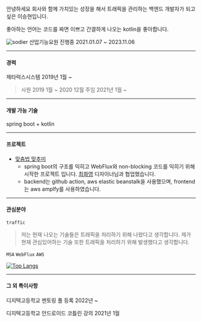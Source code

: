 안녕하세요 회사와 함께 가치있는 성장을 해서 트래픽을 관리하는 백엔드 개발자가 되고 싶은 이승현입니다.

좋아하는 언어는 코드를 짜면 이쁘고 간결하게 나오는 kotlin을 좋아합니다.

![sodier](https://soldierdate.herokuapp.com/?endDate=20231106)
산업기능요원 진행중 2021.01.07 ~ 2023.11.06

---
#### 경력 

제타럭스시스템 2019년 1월 ~ 
  > 사원 2019 1월 ~ 2020 12월 주임 2021년 1월 ~

---
#### 개발 가능 기술

spring boot + kotlin

---
#### 프로젝트

- [맞춤법 맞추미](https://github.com/tlgj255/spellChecker)
  - spring boot의 구조를 익히고 WebFlux와 non-blocking 코드를 익히기 위해 시작한 프로젝트 입니다. [최화영](https://hdesigner.creatorlink.net/) 디자이너님과 협업했습니다.
  - backend는 github action, aws elastic beanstalk을 사용했으며, frontend는 aws amplfy를 사용하였습니다.

---
#### 관심분야

`traffic` 
  > 저는 현재 나오는 기술들은 트래픽을 처리하기 위해 나왔다고 생각합니다. 제가 현재 관심있어하는 기술 또한 트래픽을 처리하기 위해 발생했다고 생각합니다.
   
`MSA`
`WebFlux`
`AWS`

[![Top Langs](https://github-readme-stats.vercel.app/api/top-langs/?username=tlgj255&layout=compact&langs_count=4)](https://github.com/anuraghazra/github-readme-stats)<bt/>

---
#### 그 외 특이사항
디지텍고등학교 멘토링 풀 등록 2022년 ~

디지텍고등학교 안드로이드 코틀린 강의 2021년 1월

